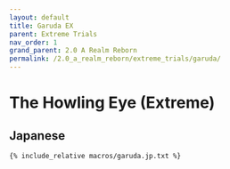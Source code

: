```yaml
---
layout: default
title: Garuda EX
parent: Extreme Trials
nav_order: 1
grand_parent: 2.0 A Realm Reborn
permalink: /2.0_a_realm_reborn/extreme_trials/garuda/
---
```


# The Howling Eye (Extreme)

## Japanese
```
{% include_relative macros/garuda.jp.txt %}
```
